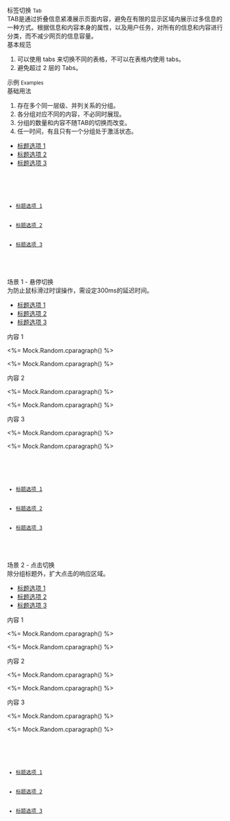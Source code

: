 <div class="mb40">
    <div class="fontsize-20">标签切换 <small>Tab</small></div>
    <div class="color-999 mt4">TAB是通过折叠信息紧凑展示页面内容，避免在有限的显示区域内展示过多信息的一种方式。根据信息和内容本身的属性，以及用户任务，对所有的信息和内容进行分类，而不减少网页的信息容量。</div>
</div>

<div class="usage mb40">
    <div>基本规范</div>
    <ol>
        <li>可以使用 tabs 来切换不同的表格，不可以在表格内使用 tabs。</li>
        <li>避免超过 2 层的 Tabs。</li>
    </ol>
</div>

<div class="fontsize-16 mb10">示例 <small>Examples</small></div>

<div class="example">
    <div class="content">
        <div class="content-header">
            <div>基础用法</div>
            <ol class="hide">
                <li>存在多个同一层级、并列关系的分组。</li>
                <li>各分组对应不同的内容，不必同时展现。</li>
                <li>分组的数量和内容不随TAB的切换而改变。</li>
                <li>任一时间，有且只有一个分组处于激活状态。 </li>
            </ol>
        </div>
        <div class="content-body">
            <ul class="mm-tabs clearfix" style="margin-bottom: -1px;">
                <li class="active"><a href="javascript:;">标题选项 1</a></li>
                <li><a href="javascript:;">标题选项 2</a></li>
                <li><a href="javascript:;">标题选项 3</a></li>
            </ul>
        </div>
    </div>
    <pre><code>
    	<ul class="mm-tabs clearfix" style="margin-bottom: -1px;">
            <li class="active"><a href="javascript:;">标题选项 1</a></li>
            <li><a href="javascript:;">标题选项 2</a></li>
            <li><a href="javascript:;">标题选项 3</a></li>
        </ul>
    </code></pre>
</div>

<div class="example">
    <div class="content">
        <div class="content-header">
            <div>场景 1 - 悬停切换</div>
            <div class="color-999 mt6">为防止鼠标滑过时误操作，需设定300ms的延迟时间。 </div>
        </div>
        <div class="content-body">
            <ul class="mm-tabs clearfix mb20" style="" data-event="mouseenter" data-delay="300" data-content="#case1-content">
                <li class="active"><a href="javascript:;">标题选项 1</a></li>
                <li><a href="javascript:;">标题选项 2</a></li>
                <li><a href="javascript:;">标题选项 3</a></li>
            </ul>
            <div id="case1-content">
                <div>
                    <p class="flat-text small">内容 1</p>
                    <p class="flat-text full-width mt10"><%= Mock.Random.cparagraph() %></p>
                    <p class="flat-text full-width mt10"><%= Mock.Random.cparagraph() %></p>
                </div>
                <div class="hide">
                    <p class="flat-text small">内容 2</p>
                    <p class="flat-text full-width mt10"><%= Mock.Random.cparagraph() %></p>
                    <p class="flat-text full-width mt10"><%= Mock.Random.cparagraph() %></p>
                </div>
                <div class="hide">
                    <p class="flat-text small">内容 3</p>
                    <p class="flat-text full-width mt10"><%= Mock.Random.cparagraph() %></p>
                    <p class="flat-text full-width mt10"><%= Mock.Random.cparagraph() %></p>
                </div>
            </div>
        </div>
    </div>
    <pre><code>
        <ul class="mm-tabs clearfix" style="margin-bottom: -1px;">
            <li class="active"><a href="javascript:;">标题选项 1</a></li>
            <li><a href="javascript:;">标题选项 2</a></li>
            <li><a href="javascript:;">标题选项 3</a></li>
        </ul>
    </code></pre>
</div>

<div class="example">
    <div class="content">
        <div class="content-header">
            <div>场景 2 - 点击切换</div>
            <div class="color-999 mt6">除分组标题外，扩大点击的响应区域。 </div>
        </div>
        <div class="content-body">
            <ul class="mm-tabs clearfix mb20" style="" data-content="#case2-content">
                <li class="active"><a href="javascript:;">标题选项 1</a></li>
                <li><a href="javascript:;">标题选项 2</a></li>
                <li><a href="javascript:;">标题选项 3</a></li>
            </ul>
            <div id="case2-content">
                <div>
                    <p class="flat-text small">内容 1</p>
                    <p class="flat-text full-width mt10"><%= Mock.Random.cparagraph() %></p>
                    <p class="flat-text full-width mt10"><%= Mock.Random.cparagraph() %></p>
                </div>
                <div class="hide">
                    <p class="flat-text small">内容 2</p>
                    <p class="flat-text full-width mt10"><%= Mock.Random.cparagraph() %></p>
                    <p class="flat-text full-width mt10"><%= Mock.Random.cparagraph() %></p>
                </div>
                <div class="hide">
                    <p class="flat-text small">内容 3</p>
                    <p class="flat-text full-width mt10"><%= Mock.Random.cparagraph() %></p>
                    <p class="flat-text full-width mt10"><%= Mock.Random.cparagraph() %></p>
                </div>
            </div>
        </div>
    </div>
    <pre><code>
        <ul class="mm-tabs clearfix" style="margin-bottom: -1px;">
            <li class="active"><a href="javascript:;">标题选项 1</a></li>
            <li><a href="javascript:;">标题选项 2</a></li>
            <li><a href="javascript:;">标题选项 3</a></li>
        </ul>
    </code></pre>
</div>

<script type="text/javascript">
    require(['jquery', 'underscore'], function($, _) {
        _.each($('ul.mm-tabs'), function(item, index){
            item = $(item)
            var type = item.attr('data-event') || 'click'
            var delay = item.attr('data-delay') || 0
            item.on(type, 'li', function(event) {
                setTimeout(function() {
                    var contents = $(event.delegateTarget).attr('data-content')
                    if (contents) {
                        $(contents).children().hide()
                            .eq(
                                $(event.currentTarget).index()
                            ).removeClass('hide').show()
                    }
                    $(event.currentTarget).addClass('active')
                        .siblings().removeClass('active')
                }, delay)
            })
        })
    })
</script>